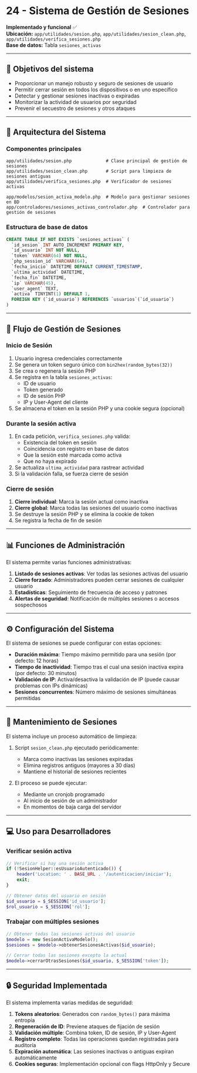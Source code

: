 # 24 - Sistema de Gestión de Sesiones

**Implementado y funcional** ✅  
**Ubicación:** `app/utilidades/sesion.php`, `app/utilidades/sesion_clean.php`, `app/utilidades/verifica_sesiones.php`  
**Base de datos:** Tabla `sesiones_activas`

---

## 🎯 Objetivos del sistema

- Proporcionar un manejo robusto y seguro de sesiones de usuario
- Permitir cerrar sesión en todos los dispositivos o en uno específico
- Detectar y gestionar sesiones inactivas o expiradas
- Monitorizar la actividad de usuarios por seguridad
- Prevenir el secuestro de sesiones y otros ataques

---

## 🧱 Arquitectura del Sistema

### Componentes principales

```
app/utilidades/sesion.php             # Clase principal de gestión de sesiones
app/utilidades/sesion_clean.php       # Script para limpieza de sesiones antiguas
app/utilidades/verifica_sesiones.php  # Verificador de sesiones activas

app/modelos/sesion_activa_modelo.php  # Modelo para gestionar sesiones en BD
app/controladores/sesiones_activas_controlador.php  # Controlador para gestión de sesiones
```

### Estructura de base de datos

```sql
CREATE TABLE IF NOT EXISTS `sesiones_activas` (
  `id_sesion` INT AUTO_INCREMENT PRIMARY KEY,
  `id_usuario` INT NOT NULL,
  `token` VARCHAR(64) NOT NULL,
  `php_session_id` VARCHAR(64),
  `fecha_inicio` DATETIME DEFAULT CURRENT_TIMESTAMP,
  `ultima_actividad` DATETIME,
  `fecha_fin` DATETIME,
  `ip` VARCHAR(45),
  `user_agent` TEXT,
  `activa` TINYINT(1) DEFAULT 1,
  FOREIGN KEY (`id_usuario`) REFERENCES `usuarios`(`id_usuario`)
)
```

---

## 🔄 Flujo de Gestión de Sesiones

### Inicio de Sesión

1. Usuario ingresa credenciales correctamente
2. Se genera un token seguro único con `bin2hex(random_bytes(32))`
3. Se crea o regenera la sesión PHP
4. Se registra en la tabla `sesiones_activas`:
   - ID de usuario
   - Token generado
   - ID de sesión PHP
   - IP y User-Agent del cliente
5. Se almacena el token en la sesión PHP y una cookie segura (opcional)

### Durante la sesión activa

1. En cada petición, `verifica_sesiones.php` valida:
   - Existencia del token en sesión
   - Coincidencia con registro en base de datos
   - Que la sesión esté marcada como activa
   - Que no haya expirado
2. Se actualiza `ultima_actividad` para rastrear actividad
3. Si la validación falla, se fuerza cierre de sesión

### Cierre de sesión

1. **Cierre individual**: Marca la sesión actual como inactiva
2. **Cierre global**: Marca todas las sesiones del usuario como inactivas
3. Se destruye la sesión PHP y se elimina la cookie de token
4. Se registra la fecha de fin de sesión

---

## 📊 Funciones de Administración

El sistema permite varias funciones administrativas:

1. **Listado de sesiones activas**: Ver todas las sesiones activas del usuario
2. **Cierre forzado**: Administradores pueden cerrar sesiones de cualquier usuario
3. **Estadísticas**: Seguimiento de frecuencia de acceso y patrones
4. **Alertas de seguridad**: Notificación de múltiples sesiones o accesos sospechosos

---

## ⚙️ Configuración del Sistema

El sistema de sesiones se puede configurar con estas opciones:

- **Duración máxima**: Tiempo máximo permitido para una sesión (por defecto: 12 horas)
- **Tiempo de inactividad**: Tiempo tras el cual una sesión inactiva expira (por defecto: 30 minutos)
- **Validación de IP**: Activa/desactiva la validación de IP (puede causar problemas con IPs dinámicas)
- **Sesiones concurrentes**: Número máximo de sesiones simultáneas permitidas

---

## 🔄 Mantenimiento de Sesiones

El sistema incluye un proceso automático de limpieza:

1. Script `sesion_clean.php` ejecutado periódicamente:
   - Marca como inactivas las sesiones expiradas
   - Elimina registros antiguos (mayores a 30 días)
   - Mantiene el historial de sesiones recientes

2. El proceso se puede ejecutar:
   - Mediante un cronjob programado
   - Al inicio de sesión de un administrador
   - En momentos de baja carga del servidor

---

## 💻 Uso para Desarrolladores

### Verificar sesión activa

```php
// Verificar si hay una sesión activa
if (!SesionHelper::esUsuarioAutenticado()) {
    header('Location: ' . BASE_URL . '/autenticacion/iniciar');
    exit;
}

// Obtener datos del usuario en sesión
$id_usuario = $_SESSION['id_usuario'];
$rol_usuario = $_SESSION['rol'];
```

### Trabajar con múltiples sesiones

```php
// Obtener todas las sesiones activas del usuario
$modelo = new SesionActivaModelo();
$sesiones = $modelo->obtenerSesionesActivas($id_usuario);

// Cerrar todas las sesiones excepto la actual
$modelo->cerrarOtrasSesiones($id_usuario, $_SESSION['token']);
```

---

## 🔒 Seguridad Implementada

El sistema implementa varias medidas de seguridad:

1. **Tokens aleatorios**: Generados con `random_bytes()` para máxima entropía
2. **Regeneración de ID**: Previene ataques de fijación de sesión
3. **Validación múltiple**: Combina token, ID de sesión, IP y User-Agent
4. **Registro completo**: Todas las operaciones quedan registradas para auditoría
5. **Expiración automática**: Las sesiones inactivas o antiguas expiran automáticamente
6. **Cookies seguras**: Implementación opcional con flags HttpOnly y Secure
